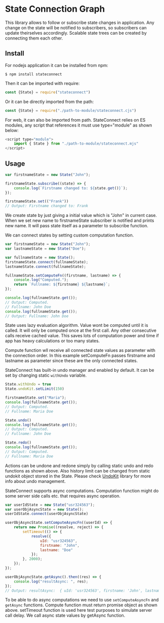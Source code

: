 # State Connection Graph

This library allows to follow or subscribe state changes in application.
Any change on the state will be notified to subscribers, so subscribers can update theirselves accordingly.
Scalable state trees can be created by connecting them each other.

## Install 
For nodejs application it can be installed from npm:
```shell
$ npm install stateconnect
```

Then it can be imported with require:
```javascript
const {State} = require("stateconnect")
```

Or it can be directly imported from the path:
```javascript
const {State} = require("./path-to-module/stateconnect.cjs")
```


For web, it can also be imported from path. StateConnect relies on ES modules, any script that references it must use type="module" as shown below:
```javascript
<script type="module">
    import { State } from "./path-to-module/stateconnect.mjs"
</script>
```

## Usage

```javascript
var firstnameState = new State("John");

firstnameState.subscribe((state) => {
    console.log(`Firstname changed to: ${state.get()}`);
});

firstnameState.set(("Frank"))
// Output: Firstname changed to: Frank
```

We create state by just giving a initial value which is "John" in current case. When we set new name to firstnameState subscriber is notified and prints new name. It will pass state itself as a parameter to subscribe function.

We can connect states by setting custom computation function.
```javascript
var firstnameState = new State("John");
var lastnameState = new State("Doe");

var fullnameState = new State();
firstnameState.connect(fullnameState);
lastnameState.connect(fullnameState);

fullnameState.setComputeFn((firstname, lastname) => {
    console.log("Computed.");
    return `Fullname: ${firstname} ${lastname}`;
});

console.log(fullnameState.get());
// Output: Computed.
// Fullname: John Doe
console.log(fullnameState.get());
// Output: Fullname: John Doe
```
State uses lazy evaluation algorithm. Value wont be computed until it is called. It will only be computed once at the first call. Any other consecutive calls receive cached value. This saves lots of computation power and time if app has heavy calculations or too many states. 

Compute function wll receive all connected state values as parameter with the connection order. In this example setComputeFn passes firstname and lastname as parameter since these are the only connected states. 

StateConnect has built-in undo manager and enabled by default. It can be set by changing static `withUndo` variable.
```javascript
State.withUndo = true
State.undoKit.setLimit(150)

firstnameState.set("Maria");
console.log(fullnameState.get());
// Output: Computed.
// Fullname: Maria Doe

State.undo()
console.log(fullnameState.get());
// Output: Computed.
// Fullname: John Doe

State.redo()
console.log(fullnameState.get());
// Output: Computed.
// Fullname: Maria Doe
```

Actions can be undone and redone simply by calling static undo and redo functions as shown above. Also history limit can be changed from static undokit object stored in the State. Please check [UndoKit](https://github.com/firatkiral/UndoKit) library for more info about undo management.

StateConnect supports async computations. Computation function might do some server side calls etc. that requires async operation.

```javascript
var userIdState = new State("usr324563");
var userObjAsyncState = new State();
userIdState.connect(userObjAsyncState)

userObjAsyncState.setComputeAsyncFn((userId) => {
    return new Promise((resolve, reject) => {
        setTimeout(() => {
            resolve({
                uId: "usr324563",
                firstname: "John",
                lastname: "Doe"
            });
        }, 2000);
    });
});

userObjAsyncState.getAsync().then((res) => {
    console.log("resultAsync: ", res);
});
// Output: resultAsync:  { uId: 'usr324563', firstname: 'John', lastname: 'Doe' }
```

To be able to do async computations we need to use `setComputeAsyncFn` and `getAsync` functions. Compute function must return promise object as shown above. setTimeout function is used here test purposes to simulate server call delay. We call async state values by getAsync function.

